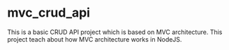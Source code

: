 # mvc_crud_api
This is a basic CRUD API project which is based on MVC architecture. This project teach about how MVC architecture works in NodeJS.
